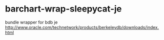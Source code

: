 barchart-wrap-sleepycat-je
==========================

bundle wrapper for bdb je http://www.oracle.com/technetwork/products/berkeleydb/downloads/index.html